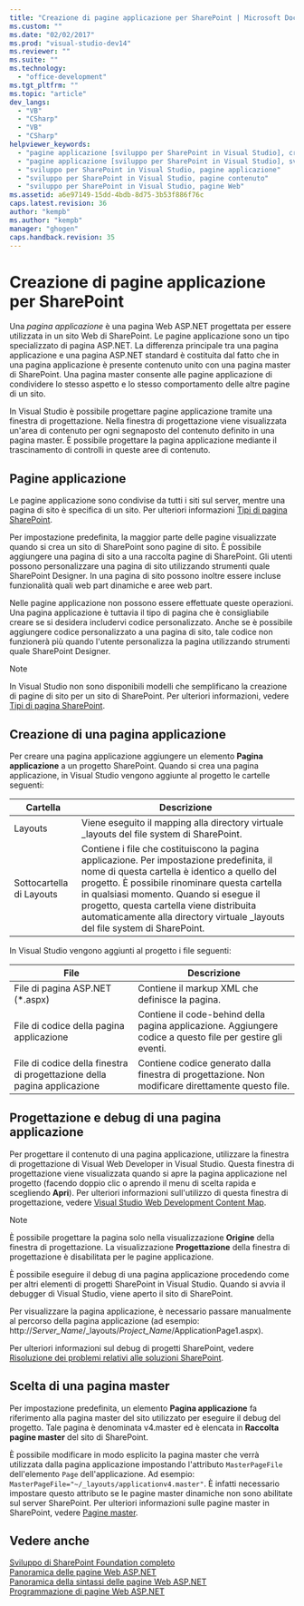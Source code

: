 ```yaml
---
title: "Creazione di pagine applicazione per SharePoint | Microsoft Docs"
ms.custom: ""
ms.date: "02/02/2017"
ms.prod: "visual-studio-dev14"
ms.reviewer: ""
ms.suite: ""
ms.technology: 
  - "office-development"
ms.tgt_pltfrm: ""
ms.topic: "article"
dev_langs: 
  - "VB"
  - "CSharp"
  - "VB"
  - "CSharp"
helpviewer_keywords: 
  - "pagine applicazione [sviluppo per SharePoint in Visual Studio], creazione"
  - "pagine applicazione [sviluppo per SharePoint in Visual Studio], sviluppo"
  - "sviluppo per SharePoint in Visual Studio, pagine applicazione"
  - "sviluppo per SharePoint in Visual Studio, pagine contenuto"
  - "sviluppo per SharePoint in Visual Studio, pagine Web"
ms.assetid: a6e97149-15dd-4bdb-8d75-3b53f886f76c
caps.latest.revision: 36
author: "kempb"
ms.author: "kempb"
manager: "ghogen"
caps.handback.revision: 35
---
```

# Creazione di pagine applicazione per SharePoint
  Una *pagina applicazione* è una pagina Web ASP.NET progettata per essere utilizzata in un sito Web di SharePoint.  Le pagine applicazione sono un tipo specializzato di pagina ASP.NET.  La differenza principale tra una pagina applicazione e una pagina ASP.NET standard è costituita dal fatto che in una pagina applicazione è presente contenuto unito con una pagina master di SharePoint.  Una pagina master consente alle pagine applicazione di condividere lo stesso aspetto e lo stesso comportamento delle altre pagine di un sito.  
  
 In Visual Studio è possibile progettare pagine applicazione tramite una finestra di progettazione.  Nella finestra di progettazione viene visualizzata un'area di contenuto per ogni segnaposto del contenuto definito in una pagina master.  È possibile progettare la pagina applicazione mediante il trascinamento di controlli in queste aree di contenuto.  
  
## Pagine applicazione  
 Le pagine applicazione sono condivise da tutti i siti sul server, mentre una pagina di sito è specifica di un sito.  Per ulteriori informazioni [Tipi di pagina SharePoint](http://go.microsoft.com/fwlink/?LinkID=211584).  
  
 Per impostazione predefinita, la maggior parte delle pagine visualizzate quando si crea un sito di SharePoint sono pagine di sito.  È possibile aggiungere una pagina di sito a una raccolta pagine di SharePoint.  Gli utenti possono personalizzare una pagina di sito utilizzando strumenti quale SharePoint Designer.  In una pagina di sito possono inoltre essere incluse funzionalità quali web part dinamiche e aree web part.  
  
 Nelle pagine applicazione non possono essere effettuate queste operazioni.  Una pagina applicazione è tuttavia il tipo di pagina che è consigliabile creare se si desidera includervi codice personalizzato.  Anche se è possibile aggiungere codice personalizzato a una pagina di sito, tale codice non funzionerà più quando l'utente personalizza la pagina utilizzando strumenti quale SharePoint Designer.  
  
> [!NOTE]  
>  In Visual Studio non sono disponibili modelli che semplificano la creazione di pagine di sito per un sito di SharePoint.  Per ulteriori informazioni, vedere [Tipi di pagina SharePoint](http://go.microsoft.com/fwlink/?LinkID=211584).  
  
## Creazione di una pagina applicazione  
 Per creare una pagina applicazione aggiungere un elemento **Pagina applicazione** a un progetto SharePoint.  Quando si crea una pagina applicazione, in Visual Studio vengono aggiunte al progetto le cartelle seguenti:  
  
|Cartella|Descrizione|  
|--------------|-----------------|  
|Layouts|Viene eseguito il mapping alla directory virtuale \_layouts del file system di SharePoint.|  
|Sottocartella di Layouts|Contiene i file che costituiscono la pagina applicazione.  Per impostazione predefinita, il nome di questa cartella è identico a quello del progetto.  È possibile rinominare questa cartella in qualsiasi momento.  Quando si esegue il progetto, questa cartella viene distribuita automaticamente alla directory virtuale \_layouts del file system di SharePoint.|  
  
 In Visual Studio vengono aggiunti al progetto i file seguenti:  
  
|File|Descrizione|  
|----------|-----------------|  
|File di pagina ASP.NET \(\*.aspx\)|Contiene il markup XML che definisce la pagina.|  
|File di codice della pagina applicazione|Contiene il code\-behind della pagina applicazione.  Aggiungere codice a questo file per gestire gli eventi.|  
|File di codice della finestra di progettazione della pagina applicazione|Contiene codice generato dalla finestra di progettazione.  Non modificare direttamente questo file.|  
  
## Progettazione e debug di una pagina applicazione  
 Per progettare il contenuto di una pagina applicazione, utilizzare la finestra di progettazione di Visual Web Developer in Visual Studio.  Questa finestra di progettazione viene visualizzata quando si apre la pagina applicazione nel progetto \(facendo doppio clic o aprendo il menu di scelta rapida e scegliendo **Apri**\).  Per ulteriori informazioni sull'utilizzo di questa finestra di progettazione, vedere [Visual Studio Web Development Content Map](http://msdn.microsoft.com/it-it/9c31f93b-c8fb-4599-9b14-6194ec8c7539).  
  
> [!NOTE]  
>  È possibile progettare la pagina solo nella visualizzazione **Origine** della finestra di progettazione.  La visualizzazione **Progettazione** della finestra di progettazione è disabilitata per le pagine applicazione.  
  
 È possibile eseguire il debug di una pagina applicazione procedendo come per altri elementi di progetti SharePoint in Visual Studio.  Quando si avvia il debugger di Visual Studio, viene aperto il sito di SharePoint.  
  
 Per visualizzare la pagina applicazione, è necessario passare manualmente al percorso della pagina applicazione \(ad esempio: http:\/\/*Server\_Name*\/\_layouts\/*Project\_Name*\/ApplicationPage1.aspx\).  
  
 Per ulteriori informazioni sul debug di progetti SharePoint, vedere [Risoluzione dei problemi relativi alle soluzioni SharePoint](../sharepoint/troubleshooting-sharepoint-solutions.md).  
  
## Scelta di una pagina master  
 Per impostazione predefinita, un elemento **Pagina applicazione** fa riferimento alla pagina master del sito utilizzato per eseguire il debug del progetto.  Tale pagina è denominata v4.master ed è elencata in **Raccolta pagine master** del sito di SharePoint.  
  
 È possibile modificare in modo esplicito la pagina master che verrà utilizzata dalla pagina applicazione impostando l'attributo `MasterPageFile` dell'elemento `Page` dell'applicazione. Ad esempio: `MasterPageFile="~/_layouts/applicationv4.master"`.  È infatti necessario impostare questo attributo se le pagine master dinamiche non sono abilitate sul server SharePoint.  Per ulteriori informazioni sulle pagine master in SharePoint, vedere [Pagine master](http://go.microsoft.com/fwlink/?LinkID=169281).  
  
## Vedere anche  
 [Sviluppo di SharePoint Foundation completo](http://go.microsoft.com/fwlink/?LinkID=182103)   
 [Panoramica delle pagine Web ASP.NET](http://msdn.microsoft.com/library/52fa0455-41ea-4315-8208-2861d1527da2)   
 [Panoramica della sintassi delle pagine Web ASP.NET](http://msdn.microsoft.com/library/09074b20-ece9-46fa-bc8f-ab2595ed2c02)   
 [Programmazione di pagine Web ASP.NET](http://msdn.microsoft.com/it-it/5626c661-8057-4de8-b658-c2e35ed4b4c9)  
  
  